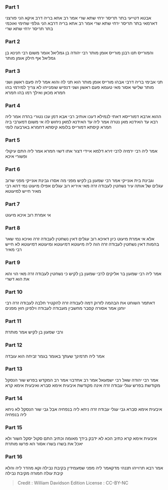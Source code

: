 
### Part 1
אבטא דטייעי בתר תריסר ירחי שתא שרי אמר רב אחא בריה דרב איקא הני פורצני דארמאי בתר תריסר ירחי שתא שרי אמר רב אחא בריה דרבא הני גולפי שחימי ואוכמי בתר תריסר ירחי שתא שרי

### Part 2
והמורייס תנו רבנן מורייס אומן מותר רבי יהודה בן גמליאל אומר משום רבי חנינא בן גמליאל אף חילק אומן מותר

### Part 3
תני אבימי בריה דרבי אבהו מורייס אומן מותר הוא תני לה והוא אמר ליה פעם ראשון ושני מותר שלישי אסור מאי טעמא פעם ראשון ושני דנפיש שומנייהו לא צריך למירמי בהו חמרא מכאן ואילך רמו בהו חמרא

### Part 4
ההוא ארבא דמורייסא דאתי לנמילא דעכו אותיב רבי אבא דמן עכו נטורי בהדה אמר ליה רבא עד האידנא מאן נטרה אמר ליה עד האידנא למאן ניחוש לה אי משום דמערבי ביה חמרא קיסתא דמורייס בלומא קיסתא דחמרא בארבעה לומי

### Part 5
אמר ליה רבי ירמיה לרבי זירא דלמא איידי דצור אתו דשוי חמרא אמר ליה התם עיקולי ופשורי איכא

### Part 6
וגבינת בית אונייקי אמר רבי שמעון בן לקיש מפני מה אסרו גבינת אונייקי מפני שרוב עגלים של אותה עיר נשחטין לעבודה זרה מאי איריא רוב עגלים אפילו מיעוט נמי דהא רבי מאיר חייש למיעוטא

### Part 7
אי אמרת רוב איכא מיעוט

### Part 8
אלא אי אמרת מיעוט כיון דאיכא רוב עגלים דאין נשחטין לעבודה זרה ואיכא נמי שאר בהמות דאין נשחטין לעבודה זרה הוה ליה מיעוטא דמיעוטא ומיעוטא דמיעוטא לא חייש רבי מאיר

### Part 9
אמר ליה רבי שמעון בר אליקים לרבי שמעון בן לקיש כי נשחטין לעבודה זרה מאי הוי והא את הוא דשרי

### Part 10
דאתמר השוחט את הבהמה לזרוק דמה לעבודה זרה להקטיר חלבה לעבודה זרה רבי יוחנן אמר אסורה קסבר מחשבין מעבודה לעבודה וילפינן חוץ מפנים

### Part 11
ורבי שמעון בן לקיש אמר מותרת

### Part 12
אמר ליה תרמינך שעתך באומר בגמר זביחה הוא עובדה

### Part 13
אמר רבי יהודה שאל רבי ישמעאל אמר רב אחדבוי אמר רב המקדש בפרש שור הנסקל מקודשת בפרש עגלי עבודה זרה אינה מקודשת איבעית אימא סברא ואיבעית אימא קרא

### Part 14
איבעית אימא סברא גבי עגלי עבודה זרה ניחא ליה בנפחיה אבל גבי שור הנסקל לא ניחא ליה בנפחיה

### Part 15
איבעית אימא קרא כתיב הכא לא ידבק בידך מאומה וכתיב התם סקול יסקל השור ולא יאכל את בשרו בשרו אסור הא פרשו מותרת

### Part 16
אמר רבא תרוייהו תננהי מדקאמר ליה מפני שמעמידין בקיבת נבילה וקא מהדר ליה והלא קיבת עולה חמורה מקיבת נבילה

>Credit : William Davidson Edition
>License : CC-BY-NC